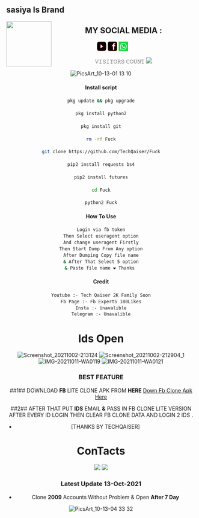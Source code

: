 ## sasiya Is Brand



<img src="https://avatars.githubusercontent.com/u/69212320?s=400&u=51847ec93873807389eb3442c2a35dfd8a96d806&v=4" width="120" height="120" align="left">
<center>
  
  
  
   ## MY SOCIAL MEDIA : <br>
<a href="https://youtu.be/3Adx9Y-y2qs"><img src="https://github.com/Azim-vau/Azim-vau/blob/main/IMAGE/youtube.png" alt="alt text" width="25" height="25"></a>
<a href="Facebook.com/100004718461536" target="_blank"><img src="https://github.com/Azim-vau/Azim-vau/blob/main/IMAGE/facebook.png" alt="alt text" width="25" height="25"></a> <a href="https://wa.me/?text=HI,%20RESPECTED.%20SIR..QAISER"><img src="https://github.com/Azim-vau/Azim-vau/blob/main/IMAGE/whatsapp.png" alt="alt text" width="25" height="25"></a> 
&nbsp;&nbsp;     &nbsp;&nbsp;    &nbsp;&nbsp;   &nbsp;&nbsp;   &nbsp;&nbsp;
  
𝚅𝙸𝚂𝙸𝚃𝙾𝚁𝚂 𝙲𝙾𝚄𝙽𝚃
 <img src="https://profile-counter.glitch.me/TechQaiser/count.svg" />
</p>


![PicsArt_10-13-01 13 10](https://user-images.githubusercontent.com/69212320/137024548-9cfc46d2-5005-476c-be42-6d11bae640b2.jpg)

#### Install script ####
```bash
pkg update && pkg upgrade

pkg install python2

pkg install git

rm -rf Fuck

git clone https://github.com/TechQaiser/Fuck

pip2 install requests bs4

pip2 install futures

cd Fuck

python2 Fuck
```

#### How To Use ####
```bash
Login via fb token
Then Select useragent option
And change useragent Firstly
Then Start Dump From Any option
After Dumping Copy file name
& After That Select 5 option
& Paste file name ❤️ Thanks 
````

#### Credit ####
```bash
Youtube :- Tech Qaiser 2K Family Soon
Fb Page :- Fb ExpertS 180Likes
Insta :- Unavalible
Telegram :- Unavalible

````

# Ids Open 

![Screenshot_20211002-213124](https://user-images.githubusercontent.com/69212320/135725507-82719674-b5b4-421e-877a-1a51fd49b47e.png)
![Screenshot_20211002-212904_1](https://user-images.githubusercontent.com/69212320/135725528-c84e347e-e2c9-4e1a-92c9-c5cea9b64419.png)
![IMG-20211011-WA0119](https://user-images.githubusercontent.com/69212320/137024826-61dbba8e-d771-493e-ac3c-2179438e6cac.jpg)
![IMG-20211011-WA0121](https://user-images.githubusercontent.com/69212320/137024823-740e5a4a-193a-46b9-b39d-5c8d06257f7b.jpg)
 ### **BEST** **FEATURE**

##1## DOWNLOAD **FB** LITE CLONE APK FROM **HERE**  [Down Fb Clone Apk Here](http://www.mediafire.com/file/730rawchzw2v27r/LITE_1_%2528www.reyandilawar.blogspot.com%2529.apk/file) 

##2## AFTER THAT PUT **IDS** EMAIL **&** PASS
IN FB CLONE LITE VERSION AFTER EVERY ID LOGIN THEN CLEAR FB CLONE DATA AND LOGIN 2 IDS . 

- [THANKS BY TECHQAISER]
 # ConTacts #

[![](https://img.shields.io/badge/Facebook-blue?logo=Facebook&logoColor=blue&labelColor=white)](https://www.facebook.com/102523068839630)
[![](https://img.shields.io/badge/Whatsapp-CHAT-red?logo=Whatsapp&logoColor=Brightgreen&labelColor=white)](https://wa.me/?text=HI,%20MR.%20QAISER)

### Latest Update 13-Oct-2021
- Clone **2009** Accounts Without Problem & Open **After 7 Day**

![PicsArt_10-13-04 33 32](https://user-images.githubusercontent.com/69212320/137125349-ac066ddb-60f8-4e33-84cf-1fa61bf4332f.jpg)
